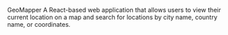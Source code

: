 GeoMapper
A React-based web application that allows users to view their current location on a map and search for locations by city name, country name, or coordinates.
